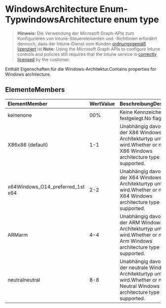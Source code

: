 # <a name="windowsarchitecture-enum-type"></a><span data-ttu-id="05b7c-101">WindowsArchitecture Enum-Typ</span><span class="sxs-lookup"><span data-stu-id="05b7c-101">windowsArchitecture enum type</span></span>

> <span data-ttu-id="05b7c-102">**Hinweis:** Die Verwendung der Microsoft Graph-APIs zum Konfigurieren von Intune-Steuerelementen und -Richtlinien erfordert dennoch, dass der Intune-Dienst vom Kunden [ordnungsgemäß lizenziert](https://go.microsoft.com/fwlink/?linkid=839381) ist.</span><span class="sxs-lookup"><span data-stu-id="05b7c-102">**Note:** Using the Microsoft Graph APIs to configure Intune controls and policies still requires that the Intune service is [correctly licensed](https://go.microsoft.com/fwlink/?linkid=839381) by the customer.</span></span>

<span data-ttu-id="05b7c-103">Enthält Eigenschaften für die Windows-Architektur.</span><span class="sxs-lookup"><span data-stu-id="05b7c-103">Contains properties for Windows architecture.</span></span>
## <a name="members"></a><span data-ttu-id="05b7c-104">Elemente</span><span class="sxs-lookup"><span data-stu-id="05b7c-104">Members</span></span>
|<span data-ttu-id="05b7c-105">Element</span><span class="sxs-lookup"><span data-stu-id="05b7c-105">Member</span></span>|<span data-ttu-id="05b7c-106">Wert</span><span class="sxs-lookup"><span data-stu-id="05b7c-106">Value</span></span>|<span data-ttu-id="05b7c-107">Beschreibung</span><span class="sxs-lookup"><span data-stu-id="05b7c-107">Description</span></span>|
|:---|:---|:---|
|<span data-ttu-id="05b7c-108">keine</span><span class="sxs-lookup"><span data-stu-id="05b7c-108">none</span></span>|<span data-ttu-id="05b7c-109">0</span><span class="sxs-lookup"><span data-stu-id="05b7c-109">0%</span></span>|<span data-ttu-id="05b7c-110">Keine Kennzeichen festgelegt.</span><span class="sxs-lookup"><span data-stu-id="05b7c-110">No flags set.</span></span>|
|<span data-ttu-id="05b7c-111">X86</span><span class="sxs-lookup"><span data-stu-id="05b7c-111">x86 (default)</span></span>|<span data-ttu-id="05b7c-112">1</span><span class="sxs-lookup"><span data-stu-id="05b7c-112">-1</span></span>|<span data-ttu-id="05b7c-113">Unabhängig davon, ob der X86 Windows Architekturtyp unterstützt wird.</span><span class="sxs-lookup"><span data-stu-id="05b7c-113">Whether or not the X86 Windows architecture type is supported.</span></span>|
|<span data-ttu-id="05b7c-114">x64</span><span class="sxs-lookup"><span data-stu-id="05b7c-114">Windows_O14_preferred_1st x64</span></span>|<span data-ttu-id="05b7c-115">2</span><span class="sxs-lookup"><span data-stu-id="05b7c-115">-2</span></span>|<span data-ttu-id="05b7c-116">Unabhängig davon, ob der X64 Windows-Architekturtyp unterstützt wird.</span><span class="sxs-lookup"><span data-stu-id="05b7c-116">Whether or not the X64 Windows architecture type is supported.</span></span>|
|<span data-ttu-id="05b7c-117">ARM</span><span class="sxs-lookup"><span data-stu-id="05b7c-117">arm</span></span>|<span data-ttu-id="05b7c-118">4</span><span class="sxs-lookup"><span data-stu-id="05b7c-118">-4</span></span>|<span data-ttu-id="05b7c-119">Unabhängig davon, ob der ARM Windows-Architekturtyp unterstützt wird.</span><span class="sxs-lookup"><span data-stu-id="05b7c-119">Whether or not the Arm Windows architecture type is supported.</span></span>|
|<span data-ttu-id="05b7c-120">neutral</span><span class="sxs-lookup"><span data-stu-id="05b7c-120">neutral</span></span>|<span data-ttu-id="05b7c-121">8</span><span class="sxs-lookup"><span data-stu-id="05b7c-121">-8</span></span>|<span data-ttu-id="05b7c-122">Unabhängig davon, ob der neutrale Windows-Architekturtyp unterstützt wird.</span><span class="sxs-lookup"><span data-stu-id="05b7c-122">Whether or not the Neutral Windows architecture type is supported.</span></span>|








